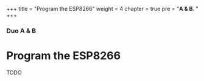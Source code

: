 +++
title = "Program the ESP8266"
weight = 4
chapter = true
pre = "<b>A & B. </b>"
+++

### Duo A & B

# Program the ESP8266

TODO
